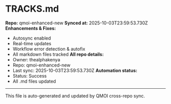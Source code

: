 # TRACKS.md

**Repo:** qmoi-enhanced-new
**Synced at:** 2025-10-03T23:59:53.730Z
**Enhancements & Fixes:**
- Autosync enabled
- Real-time updates
- Workflow error detection & autofix
- All markdown files tracked
**All repo details:**
- Owner: thealphakenya
- Repo: qmoi-enhanced-new
- Last sync: 2025-10-03T23:59:53.730Z
**Automation status:**
- Status: Success
- All .md files updated
---
This file is auto-generated and updated by QMOI cross-repo sync.
